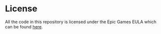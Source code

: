 # License
All the code in this repository is licensed under the Epic Games EULA which can be found [here](https://www.epicgames.com/store/en-US/eula).